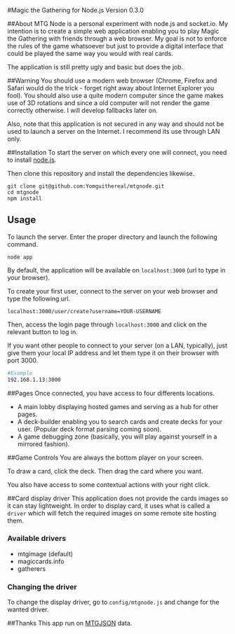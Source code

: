 #Magic the Gathering for Node.js
Version 0.3.0

##About
MTG Node is a personal experiment with node.js and socket.io. My intention is to create a simple web application enabling you to play Magic the Gathering with friends through a web browser. My goal is not to enforce the rules of the game whatsoever but just to provide a digital interface that could be played the same way you would with real cards.

The application is still pretty ugly and basic but does the job.

##Warning
You should use a modern web browser (Chrome, Firefox and Safari would do the trick - forget right away about Internet Explorer you fool). You should also use a quite modern computer since the game makes use of 3D rotations and since a old computer will not render the game correctly otherwise. I will develop fallbacks later on.

Also, note that this application is not secured in any way and should not be used to launch a server on the
Internet. I recommend its use through LAN only.

##Installation
To start the server on which every one will connect, you need to install [node.js](http://nodejs.org/).

Then clone this repository and install the dependencies likewise.
```
git clone git@github.com:Yomguithereal/mtgnode.git
cd mtgnode
npm install
```

## Usage
To launch the server. Enter the proper directory and launch the following command.

```
node app
```

By default, the application will be available on `localhost:3000` (url to type in your browser).

To create your first user, connect to the server on your web browser and type the following url.

```
localhost:3000/user/create?username=YOUR-USERNAME
```

Then, access the login page through `localhost:3000` and click on the relevant button to log in.

If you want other people to connect to your server (on a LAN, typically), just give them your local IP address
and let them type it on their browser with port 3000.

```bash
#Example
192.168.1.13:3000
```

##Pages
Once connected, you have access to four differents locations.

* A main lobby displaying hosted games and serving as a hub for other pages.
* A deck-builder enabling you to search cards and create decks for your user. (Popular deck format parsing coming soon).
* A game debugging zone (basically, you will play against yourself in a mirrored fashion).

##Game Controls
You are always the bottom player on your screen.

To draw a card, click the deck. Then drag the card where you want.

You also have access to some contextual actions with your right click.

##Card display driver
This application does not provide the cards images so it can stay lightweight. In order to display card, it uses what is called a `driver` which will fetch the required images on some remote site hosting them.

### Available drivers
* mtgimage (default)
* magiccards.info
* gatherers

### Changing the driver
To change the display driver, go to `config/mtgnode.js` and change for the wanted driver.

##Thanks
This app run on [MTGJSON](http://mtgjson.com/) data.
